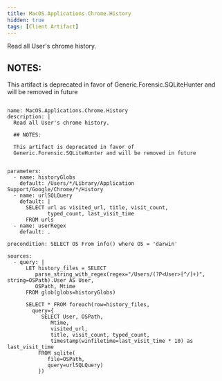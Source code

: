 ```yaml
---
title: MacOS.Applications.Chrome.History
hidden: true
tags: [Client Artifact]
---
```


Read all User's chrome history.

## NOTES:

This artifact is deprecated in favor of
Generic.Forensic.SQLiteHunter and will be removed in future


<pre><code class="language-yaml">
name: MacOS.Applications.Chrome.History
description: |
  Read all User&#x27;s chrome history.

  ## NOTES:

  This artifact is deprecated in favor of
  Generic.Forensic.SQLiteHunter and will be removed in future


parameters:
  - name: historyGlobs
    default: /Users/*/Library/Application Support/Google/Chrome/*/History
  - name: urlSQLQuery
    default: |
      SELECT url as visited_url, title, visit_count,
             typed_count, last_visit_time
      FROM urls
  - name: userRegex
    default: .

precondition: SELECT OS From info() where OS = &#x27;darwin&#x27;

sources:
  - query: |
      LET history_files = SELECT
         parse_string_with_regex(regex=&quot;/Users/(?P&lt;User&gt;[^/]+)&quot;, string=OSPath).User AS User,
         OSPath, Mtime
      FROM glob(globs=historyGlobs)

      SELECT * FROM foreach(row=history_files,
        query={
           SELECT User, OSPath,
              Mtime,
              visited_url,
              title, visit_count, typed_count,
              timestamp(winfiletime=last_visit_time * 10) as last_visit_time
          FROM sqlite(
             file=OSPath,
             query=urlSQLQuery)
          })

</code></pre>


